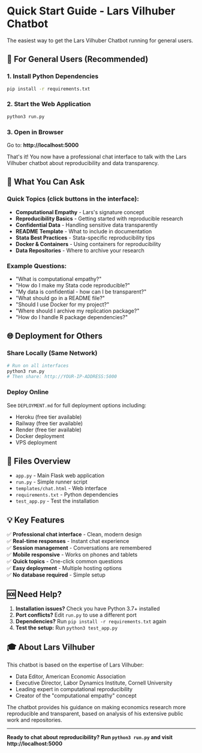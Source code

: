 # Quick Start Guide - Lars Vilhuber Chatbot

The easiest way to get the Lars Vilhuber Chatbot running for general users.

## 🚀 For General Users (Recommended)

### 1. Install Python Dependencies
```bash
pip install -r requirements.txt
```

### 2. Start the Web Application
```bash
python3 run.py
```

### 3. Open in Browser
Go to: **http://localhost:5000**

That's it! You now have a professional chat interface to talk with the Lars Vilhuber chatbot about reproducibility and data transparency.

## 🎯 What You Can Ask

### Quick Topics (click buttons in the interface):
- **Computational Empathy** - Lars's signature concept
- **Reproducibility Basics** - Getting started with reproducible research
- **Confidential Data** - Handling sensitive data transparently
- **README Template** - What to include in documentation
- **Stata Best Practices** - Stata-specific reproducibility tips
- **Docker & Containers** - Using containers for reproducibility
- **Data Repositories** - Where to archive your research

### Example Questions:
- "What is computational empathy?"
- "How do I make my Stata code reproducible?"
- "My data is confidential - how can I be transparent?"
- "What should go in a README file?"
- "Should I use Docker for my project?"
- "Where should I archive my replication package?"
- "How do I handle R package dependencies?"

## 🌐 Deployment for Others

### Share Locally (Same Network)
```bash
# Run on all interfaces
python3 run.py
# Then share: http://YOUR-IP-ADDRESS:5000
```

### Deploy Online
See `DEPLOYMENT.md` for full deployment options including:
- Heroku (free tier available)
- Railway (free tier available) 
- Render (free tier available)
- Docker deployment
- VPS deployment

## 🔧 Files Overview

- `app.py` - Main Flask web application
- `run.py` - Simple runner script
- `templates/chat.html` - Web interface
- `requirements.txt` - Python dependencies
- `test_app.py` - Test the installation

## 💡 Key Features

✅ **Professional chat interface** - Clean, modern design  
✅ **Real-time responses** - Instant chat experience  
✅ **Session management** - Conversations are remembered  
✅ **Mobile responsive** - Works on phones and tablets  
✅ **Quick topics** - One-click common questions  
✅ **Easy deployment** - Multiple hosting options  
✅ **No database required** - Simple setup  

## 🆘 Need Help?

1. **Installation issues?** Check you have Python 3.7+ installed
2. **Port conflicts?** Edit `run.py` to use a different port
3. **Dependencies?** Run `pip install -r requirements.txt` again
4. **Test the setup:** Run `python3 test_app.py`

## 🎓 About Lars Vilhuber

This chatbot is based on the expertise of Lars Vilhuber:
- Data Editor, American Economic Association
- Executive Director, Labor Dynamics Institute, Cornell University
- Leading expert in computational reproducibility
- Creator of the "computational empathy" concept

The chatbot provides his guidance on making economics research more reproducible and transparent, based on analysis of his extensive public work and repositories.

---

**Ready to chat about reproducibility? Run `python3 run.py` and visit http://localhost:5000**